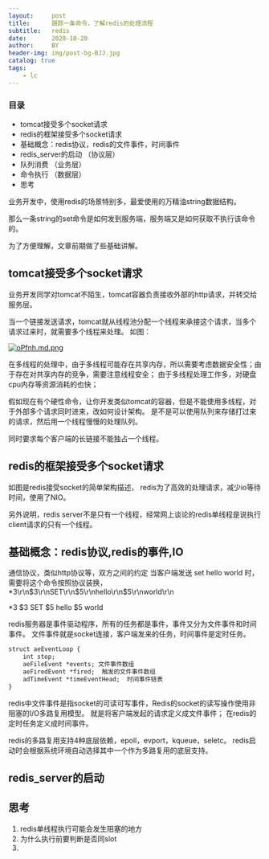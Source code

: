 ```yaml
---
layout:     post
title:      跟踪一条命令，了解redis的处理流程
subtitle:   redis
date:       2020-10-20
author:     BY
header-img: img/post-bg-BJJ.jpg
catalog: true
tags:
    - lc
---
```


### 目录

- tomcat接受多个socket请求
- redis的框架接受多个socket请求
- 基础概念：redis协议，redis的文件事件，时间事件
- redis_server的启动 （协议层）
- 队列消费 （业务层）
- 命令执行 （数据层）
- 思考


业务开发中，使用redis的场景特别多，最爱使用的万精油string数据结构。

那么一条string的set命令是如何发到服务端，服务端又是如何获取不执行该命令的。

为了方便理解，文章前期做了些基础讲解。

## tomcat接受多个socket请求

业务开发同学对tomcat不陌生，tomcat容器负责接收外部的http请求，并转交给服务层。

当一个链接发送请求，tomcat就从线程池分配一个线程来承接这个请求，当多个请求过来时，就需要多个线程来处理。
如图：

[![oPfnh.md.png](https://wx1.sbimg.cn/2020/08/06/oPfnh.md.png)](https://sbimg.cn/image/oPfnh)

在多线程的处理中，由于多线程可能存在共享内存，所以需要考虑数据安全性；由于存在对共享内存的竞争，需要注意线程安全；
由于多线程处理工作多，对硬盘cpu内存等资源消耗的也快；

假如现在有个硬性命令，让你开发类似tomcat的容器，但是不能使用多线程，对于外部多个请求同时进来，改如何设计架构。
是不是可以使用队列来存储打过来的请求，然后用一个线程慢慢的处理队列。

同时要求每个客户端的长链接不能独占一个线程。

## redis的框架接受多个socket请求

如图是redis接受socket的简单架构描述，
redis为了高效的处理请求，减少io等待时间，使用了NIO。

另外说明，redis server不是只有一个线程，经常网上谈论的redis单线程是说执行client请求的只有一个线程。

## 基础概念：redis协议,redis的事件,IO

通信协议，类似http协议等，双方之间的约定
当客户端发送 set hello world 时，需要将这个命令按照协议装换，
*3\r\n$3\r\nSET\r\n$5\r\nhello\r\n$5\r\nworld\r\n

*3
$3
SET
$5
hello
$5
world

redis服务器是事件驱动程序，所有的任务都是事件，事件又分为文件事件和时间事件。
文件事件就是socket连接，客户端发来的任务，时间事件是定时任务。

```dtd
struct aeEventLoop {
    int stop;
    aeFileEvent *events; 文件事件数组
    aeFiredEvent *fired;  触发的文件事件数组
    adTimeEvent *timeEventHead;  时间事件链表
}
```
redis中文件事件是指socket的可读可写事件，Redis的socket的读写操作使用非阻塞的I/O多路复用模型。
就是将客户端发起的请求定义成文件事件；
在redis的定时任务定义成时间事件。

redis的多路复用支持4种底层依赖，epoll，evport，kqueue，seletc。
redis启动时会根据系统环境自动选择其中一个作为多路复用的底层支持。

## redis_server的启动



## 思考

1. redis单线程执行可能会发生阻塞的地方
2. 为什么执行前要判断是否同slot
3. 
